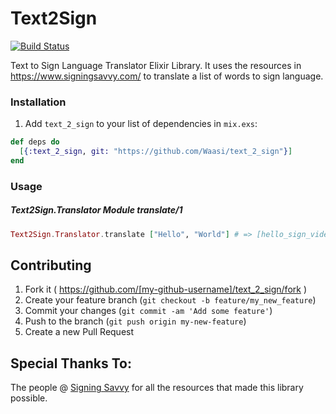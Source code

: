 # Text2Sign
[![Build Status](https://travis-ci.org/Waasi/text_2_sign.svg?branch=master)](https://travis-ci.org/Waasi/text_2_sign)

Text to Sign Language Translator Elixir Library. It uses the resources in
https://www.signingsavvy.com/ to translate a list of words to sign language.

### Installation

  1. Add `text_2_sign` to your list of dependencies in `mix.exs`:

```elixir
def deps do
  [{:text_2_sign, git: "https://github.com/Waasi/text_2_sign"}]
end
```

### Usage

##### Text2Sign.Translator Module translate/1

```elixir
Text2Sign.Translator.translate ["Hello", "World"] # => [hello_sign_video_url, world_sign_video_url]
```
## Contributing

1. Fork it ( https://github.com/[my-github-username]/text_2_sign/fork )
2. Create your feature branch (`git checkout -b feature/my_new_feature`)
3. Commit your changes (`git commit -am 'Add some feature'`)
4. Push to the branch (`git push origin my-new-feature`)
5. Create a new Pull Request

## Special Thanks To:

The people @ [Signing Savvy](https://www.signingsavvy.com/) for all
the resources that made this library possible.

